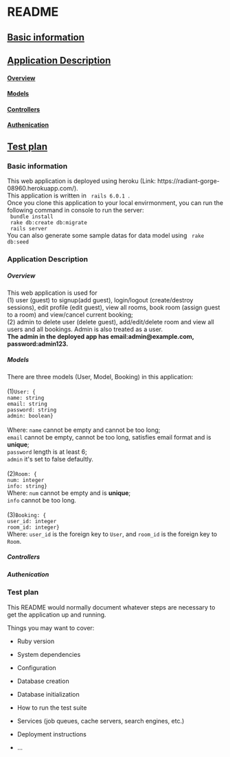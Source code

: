 # README
## [Basic information](#basicInfo)
## [Application Description](#description)
   #### [Overview](#overview)
   #### [Models](#models)
   #### [Controllers](#controllers)
   #### [Authenication](#auth)
## [Test plan](#testplan)
<h3><span id='basicInfo'>Basic information</span></h3>
  This web application is deployed using heroku (Link: https://radiant-gorge-08960.herokuapp.com/). <br>
  This application is written in <code> rails 6.0.1 </code>. <br>
  Once you clone this application to your local envirmonment, you can run the following command in console to run the server: <br>
  <code> bundle install </code> <br>
  <code> rake db:create db:migrate </code> <br>
  <code> rails server </code> <br>
  You can also generate some sample datas for data model using <code> rake db:seed </code> <br>
<h3><span id='description'>Application Description</span></h3> 
<h5><span id='overview'>Overview</span></h5>
  This web application is used for <br>
  (1) user (guest) to signup(add guest), login/logout (create/destroy sessions), edit profile (edit guest), view all rooms, book room (assign guest to a room) and view/cancel current booking; <br>
  (2) admin to delete user (delete guest), add/edit/delete room and view all users and all bookings. Admin is also treated as a user.<br>
  <strong>The admin in the deployed app has email:admin@example.com, password:admin123.</strong>
<h5><span id='models'>Models</span></h5>
   There are three models (User, Model, Booking) in this application: <br>
   <br>
   (1)<code>User: {</code><br>
      <code>name: string</code><br>
      <code>email: string</code><br>
      <code>password: string</code><br>
      <code>admin: boolean}</code><br>
   <br>   
   Where: <code>name</code> cannot be empty and cannot be too long;<br>
   <code>email</code> cannot be empty, cannot be too long, satisfies email format and is <strong>unique</strong>;<br>
   <code>password</code> length is at least 6;<br>
   <code>admin</code> it's set to false defaultly.<br>
   <br>
   (2)<code>Room: {</code><br>
      <code>num: integer</code><br>
      <code>info: string}</code><br>
   Where: <code>num</code> cannot be empty and is <strong>unique</strong>;<br>
   <code>info</code> cannot be too long.<br>
   <br>
   (3)<code>Booking: {</code><br>
      <code>user_id: integer</code><br>
      <code>room_id: integer}</code><br>
      Where: <code>user_id</code> is the foreign key to <code>User</code>, and <code>room_id</code> is the foreign key to <code>Room</code>. 
    <br>  
<h5><span id='controllers'>Controllers</span></h5>
<h5><span id='auth'>Authenication</span><h5>
<h3><span id='testplan'>Test plan</span></h3> 
  This README would normally document whatever steps are necessary to get the
application up and running.

Things you may want to cover:

* Ruby version

* System dependencies

* Configuration

* Database creation

* Database initialization

* How to run the test suite

* Services (job queues, cache servers, search engines, etc.)

* Deployment instructions

* ...

